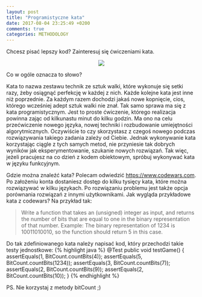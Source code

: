 ```yaml
---
layout: post
title: "Programistyczne kata"
date: 2017-08-04 23:25:49 +0200
comments: true
categories: METHODOLOGY
---
```

Chcesz pisać lepszy kod? Zainteresuj się ćwiczeniami kata.

<!--more-->

<div style="text-align:center">
    <img src="http://totalcombat.net/wp-content/uploads/2012/12/shotokan-kata-1.jpg" />
</div>

Co w ogóle oznacza to słowo?


Kata to nazwa zestawu technik ze sztuk walki, które wykonuje się setki razy, żeby osiągnąć perfekcję w każdej z nich. Każde kolejne
kata jest inne niż poprzednie. Za każdym razem dochodzi jakaś nowe kopnięcie, cios, którego wcześniej adept sztuk walki nie znał. Tak samo sprawa ma się
z kata programistycznym. Jest to proste ćwiczenie, którego realizacja powinna zając od kilkunastu minut do kilku godzin. Ma ono na celu
przećwiczenie nowego języka, nowej techniki i rozbudowanie umiejętności algorytmicznych. Oczywiście to czy skorzystasz z czegoś nowego podczas
rozwiązywania takiego zadania zależy od Ciebie. Jednak wykonywanie kata korzystając ciągle z tych samych metod, nie przyniesie tak dobrych wyników
jak eksperymentowanie, szukanie nowych rozwiązań. Tak więc, jeżeli pracujesz na co dzień z kodem obiektowym, spróbuj wykonywać kata w języku funkcyjnym.

Gdzie można znaleźć kata? Polecam odwiedzić https://www.codewars.com. Po założeniu konta dostaniesz dostęp do kilku tysięcy kata, które można rozwiązywać w kilku językach.
Po rozwiązaniu problemu jest także opcja porównania rozwiązań z innymi użytkownikami. Jak wygląda przykładowe kata z codewars? Na przykład tak:
> Write a function that takes an (unsigned) integer as input, and returns the number of bits that are equal to one in the binary representation of that number.
  Example: The binary representation of 1234 is 10011010010, so the function should return 5 in this case.

Do tak zdefiniowanego kata należy napisać kod, który przechodzi takie testy jednostkowe:
{% highlight java %}
@Test
public void testGame() {
    assertEquals(1, BitCount.countBits(4));
    assertEquals(5, BitCount.countBits(1234));
    assertEquals(3, BitCount.countBits(7));
    assertEquals(2, BitCount.countBits(9));
    assertEquals(2, BitCount.countBits(10));
}
{% endhighlight %}

PS. Nie korzystaj z metody bitCount ;)